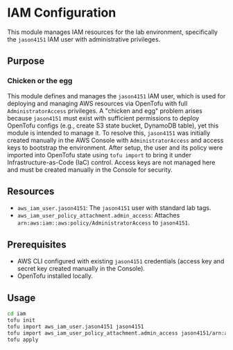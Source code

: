 # IAM Configuration

This module manages IAM resources for the lab environment, specifically the `jason4151` IAM user with administrative privileges.

## Purpose
### Chicken or the egg
This module defines and manages the `jason4151` IAM user, which is used for deploying and managing AWS resources via OpenTofu with full `AdministratorAccess` privileges. A "chicken and egg" problem arises because `jason4151` must exist with sufficient permissions to deploy OpenTofu configs (e.g., create S3 state bucket, DynamoDB table), yet this module is intended to manage it. To resolve this, `jason4151` was initially created manually in the AWS Console with `AdministratorAccess` and access keys to bootstrap the environment. After setup, the user and its policy were imported into OpenTofu state using `tofu import` to bring it under Infrastructure-as-Code (IaC) control. Access keys are not managed here and must be created manually in the Console for security.

## Resources
- `aws_iam_user.jason4151`: The `jason4151` user with standard lab tags.
- `aws_iam_user_policy_attachment.admin_access`: Attaches `arn:aws:iam::aws:policy/AdministratorAccess` to `jason4151`.

## Prerequisites
- AWS CLI configured with existing `jason4151` credentials (access key and secret key created manually in the Console).
- OpenTofu installed locally.

## Usage
```bash
cd iam
tofu init
tofu import aws_iam_user.jason4151 jason4151
tofu import aws_iam_user_policy_attachment.admin_access jason4151/arn:aws:iam::aws:policy/AdministratorAccess
tofu apply
```